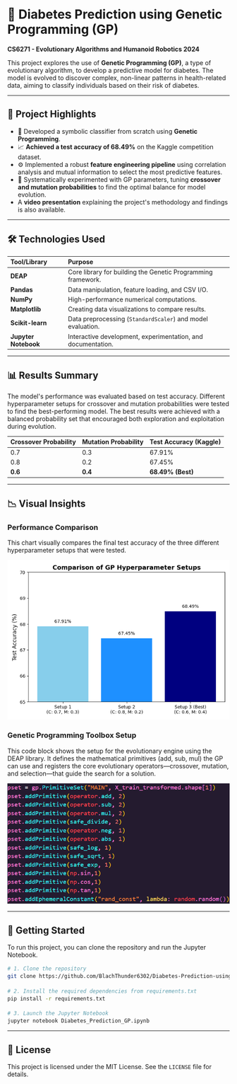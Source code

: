 # 🧬 Diabetes Prediction using Genetic Programming (GP)

**CS6271 - Evolutionary Algorithms and Humanoid Robotics 2024**

This project explores the use of **Genetic Programming (GP)**, a type of evolutionary algorithm, to develop a predictive model for diabetes. The model is evolved to discover complex, non-linear patterns in health-related data, aiming to classify individuals based on their risk of diabetes.

---

## 🚀 Project Highlights

-   🧠 Developed a symbolic classifier from scratch using **Genetic Programming**.
-   📈 **Achieved a test accuracy of 68.49%** on the Kaggle competition dataset.
-   ⚙️ Implemented a robust **feature engineering pipeline** using correlation analysis and mutual information to select the most predictive features.
-   🧪 Systematically experimented with GP parameters, tuning **crossover and mutation probabilities** to find the optimal balance for model evolution.
-   A **video presentation** explaining the project's methodology and findings is also available.

---

## 🛠️ Technologies Used

| Tool/Library | Purpose |
| :--- | :--- |
| **DEAP** | Core library for building the Genetic Programming framework. |
| **Pandas** | Data manipulation, feature loading, and CSV I/O. |
| **NumPy** | High-performance numerical computations. |
| **Matplotlib**| Creating data visualizations to compare results. |
| **Scikit-learn** | Data preprocessing (`StandardScaler`) and model evaluation. |
| **Jupyter Notebook** | Interactive development, experimentation, and documentation. |

---

## 📊 Results Summary

The model's performance was evaluated based on test accuracy. Different hyperparameter setups for crossover and mutation probabilities were tested to find the best-performing model. The best results were achieved with a balanced probability set that encouraged both exploration and exploitation during evolution.

| Crossover Probability | Mutation Probability | Test Accuracy (Kaggle) |
| :-------------------- | :------------------- | :--------------------- |
| 0.7 | 0.3 | 67.91% |
| 0.8 | 0.2 | 67.45% |
| **0.6** | **0.4** | **68.49% (Best)** |

---

## 📉 Visual Insights

### Performance Comparison
This chart visually compares the final test accuracy of the three different hyperparameter setups that were tested.

![GP Results Comparison](./gp_results_comparison.png)

### Genetic Programming Toolbox Setup
This code block shows the setup for the evolutionary engine using the DEAP library. It defines the mathematical primitives (add, sub, mul) the GP can use and registers the core evolutionary operators—crossover, mutation, and selection—that guide the search for a solution.

![GP Toolbox Setup](./gp_toolbox_setup.png)


---

## 🔧 Getting Started

To run this project, you can clone the repository and run the Jupyter Notebook.

```bash
# 1. Clone the repository
git clone https://github.com/BlachThunder6302/Diabetes-Prediction-using-Genetic-Programming.git

# 2. Install the required dependencies from requirements.txt
pip install -r requirements.txt

# 3. Launch the Jupyter Notebook
jupyter notebook Diabetes_Prediction_GP.ipynb
```

---

## 📄 License

This project is licensed under the MIT License. See the `LICENSE` file for details.

